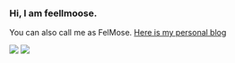 ### Hi, I am feellmoose.
You can also call me as FelMose. [Here is my personal blog](http://feellmoose.fun)

<img src = "https://github-readme-stats.vercel.app/api?username=feellmoose&theme=graywhite&hide=issues"/>
<img src = "https://github-readme-stats.vercel.app/api/top-langs/?username=feellmoose&layout=compact"/>




